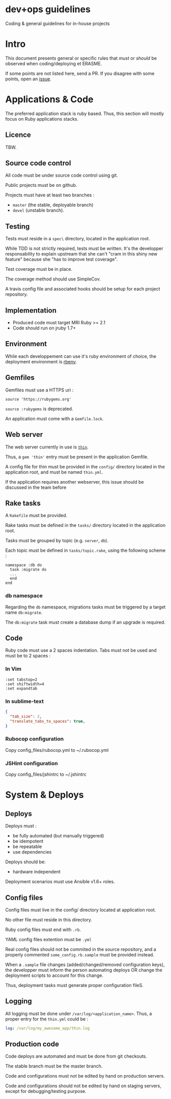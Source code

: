 dev+ops guidelines
==================

Coding &amp; general guidelines for in-house projects

# Intro

This document presents general or specific rules that *must* or *should* be observed
when coding/deploying et ERASME.


If some points are not listed here, send a PR.
If you disagree with some points, open an
[issue](https://github.com/erasme/guidelines/issues).

# Applications & Code

The preferred application stack is ruby based. Thus, this section will
mostly focus on Ruby applications stacks.

## Licence

TBW.

## Source code control

All code must be under source code control using git.

Public projects must be on github.

Projects must have at least two branches :
- `master` (the stable, deployable branch)
- `devel` (unstable branch).

## Testing

Tests must reside in a `spec\` directory, located in the application
root.

While TDD is not strictly required, tests must be written. It's the
developper responsability to explain upstream that she can't "cram in
this shiny new feature" because she "has to improve test coverage".

Test coverage must be in place.

The coverage method should use SimpleCov.

A travis config file and associated hooks should be setup for each
project repository.

## Implementation

- Produced code must target MRI Ruby >= 2.1
- Code should run on jruby 1.7+

## Environment

While each developpement can use it's ruby environment of choice, the
deployment environment is [rbenv](https://github.com/sstephenson/rbenv).

## Gemfiles

Gemfiles must use a HTTPS uri :

```
source 'https://rubygems.org'
```

`source :rubygems` is deprecated.

An application must come with a `Gemfile.lock`.

## Web server

The web server currently in use is
[`thin`](http://code.macournoyer.com/thin/).

Thus, a `gem 'thin'` entry must be present in the application Gemfile.

A config file for thin must be provided in the `config/` directory located
in the application root, and must be named `thin.yml`.

If the application requires another webserver, this issue should be
discussed in the team before

## Rake tasks

A `Rakefile` must be provided.

Rake tasks must be defined in the `tasks/` directory located in the
application root.

Tasks must be grouped by topic (e.g. `server`, `db`).

Each topic must be defined in `tasks/topic.rake`, using the following
scheme :

```rakefile
namespace :db do
  task :migrate do
  ...
  end
end
```

### db namespace

Regarding the `db` namespace, migrations tasks must be triggered by a
target name `db:migrate`.

The `db:migrate` task must create a database dump if an upgrade is required.

## Code

Ruby code must use a 2 spaces indentation. Tabs must not be used and
must be  to 2 spaces :

### In Vim

```vimrc
:set tabstop=2
:set shiftwidth=4
:set expandtab
```

### In sublime-text

```json
{
  "tab_size": 2,
  "translate_tabs_to_spaces": true,
}
```

### Rubocop configuration

Copy config_files/rubocop.yml to ~/.rubocop.yml

### JSHint configuration

Copy config_files/jshintrc to ~/.jshintrc

# System & Deploys

## Deploys

Deploys must :
- be fully automated (but manually triggered)
- be idempotent
- be repeatable
- use dependencies

Deploys should be:
- hardware independent

Deployment scenarios must use Ansible v1.6+ roles.

## Config files

Config files must live in the config/ directory located at application
root.

No other file must reside in this directory.

Ruby config files must end with `.rb`.

YAML config files extention must be `.yml`

Real config files should not be commited in the source repository, and a
properly commented `some_config.rb.sample` must be provided instead.

When a `.sample` file changes (added/changed/removed configuration
keys), the developper must inform the person automating deploys OR
change the deployment scripts to account for this change.

Thus, deployment tasks must generate proper configuration fileS.

## Logging

All logging must be done under `/var/log/<application_name>`. Thus, a
proper entry for the `thin.yml` could be :

```yaml
log: /var/log/my_awesome_app/thin.log
```

## Production code

Code deploys are automated and must be done from git checkouts.

The stable branch must be the master branch.

Code and configurations must not be edited by hand on production servers.

Code and configurations should not be edited by hand on staging servers, except for debugging/testing purpose.
